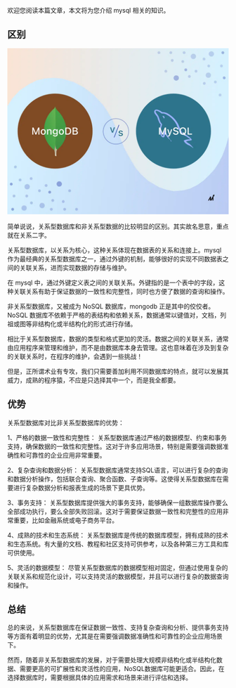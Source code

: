 欢迎您阅读本篇文章，本文将为您介绍 mysql 相关的知识。

## 区别

![mysql](../images/mysqlvsmongo.webp)

简单说说，关系型数据库和非关系型数据的比较明显的区别。其实故名思意，重点就在关系二字。

关系型数据库，以关系为核心，这种关系体现在数据表的关系和连接上。mysql 作为最经典的关系型数据库之一，通过外键的机制，能够很好的实现不同数据表之间的关联关系，进而实现数据的存储与维护。

在 mysql 中，通过外键定义表之间的关联关系。外键指的是一个表中的字段，这种关联关系有助于保证数据的一致性和完整性，同时也方便了数据的查询和操作。

非关系型数据库，又被成为 NoSQL 数据库，mongodb 正是其中的佼佼者。NoSQL 数据库不依赖于严格的表结构和依赖关系，数据通常以键值对，文档，列祖或图等非结构化或半结构化的形式进行存储。

相比于关系型数据库，数据的类型和格式更加的灵活。数据之间的关联关系，通常由应用程序来管理和维护，而不是由数据库本身去管理。这也意味着在涉及到复杂的关联关系时，在程序的维护，会遇到一些挑战！

但是，正所谓术业有专攻，我们只需要善加利用不同数据库的特点，就可以发展其威力，成熟的程序猿，不应是只选择其中一个，而是我全都要。

## 优势

关系型数据库对比非关系型数据库的优势：

1、严格的数据一致性和完整性： 关系型数据库通过严格的数据模型、约束和事务支持，确保数据的一致性和完整性。这对于许多应用场景，特别是需要强调数据准确性和可靠性的企业应用非常重要。

2、复杂查询和数据分析： 关系型数据库通常支持SQL语言，可以进行复杂的查询和数据分析操作，包括联合查询、聚合函数、子查询等。这使得关系型数据库在需要进行复杂数据分析和报表生成的场景下更具优势。

3、事务支持： 关系型数据库提供强大的事务支持，能够确保一组数据库操作要么全部成功执行，要么全部失败回滚。这对于需要保证数据一致性和完整性的应用非常重要，比如金融系统或电子商务平台。

4、成熟的技术和生态系统： 关系型数据库是传统的数据库模型，拥有成熟的技术和生态系统。有大量的文档、教程和社区支持可供参考，以及各种第三方工具和库可供使用。

5、灵活的数据模型： 尽管关系型数据库的数据模型相对固定，但通过使用复杂的关联关系和规范化设计，可以支持灵活的数据模型，并且可以进行复杂的数据查询和操作。

## 总结

总的来说，关系型数据库在保证数据一致性、支持复杂查询和分析、提供事务支持等方面有着明显的优势，尤其是在需要强调数据准确性和可靠性的企业应用场景下。

然而，随着非关系型数据库的发展，对于需要处理大规模非结构化或半结构化数据、需要更高的可扩展性和灵活性的应用，NoSQL数据库可能更适合。因此，在选择数据库时，需要根据具体的应用需求和场景来进行评估和选择。
